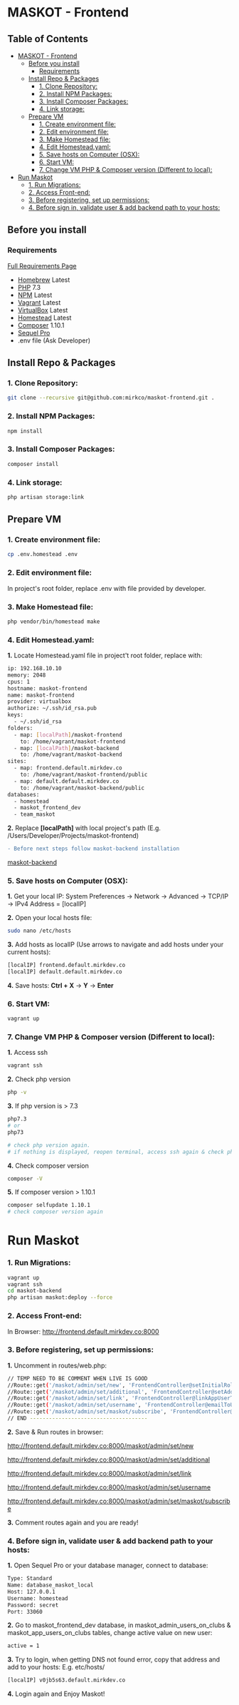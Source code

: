 # MASKOT - Frontend

## Table of Contents
- [MASKOT - Frontend](#maskot---frontend)
  * [Before you install](#before-you-install)
    + [Requirements](#requirements)
  * [Install Repo & Packages](#install-repo---packages)
    + [1. Clone Repository:](#1-clone-repository-)
    + [2. Install NPM Packages:](#2-install-npm-packages-)
    + [3. Install Composer Packages:](#3-install-composer-packages-)
    + [4. Link storage:](#4-link-storage-)
  * [Prepare VM](#prepare-vm)
    + [1. Create environment file:](#1-create-environment-file-)
    + [2. Edit environment file:](#2-edit-environment-file-)
    + [3. Make Homestead file:](#3-make-homestead-file-)
    + [4. Edit Homestead.yaml:](#4-edit-homesteadyaml-)
    + [5. Save hosts on Computer (OSX):](#5-save-hosts-on-computer--osx--)
    + [6. Start VM:](#6-start-vm-)
    + [7. Change VM PHP & Composer version (Different to local):](#7-change-vm-php---composer-version--different-to-local--)
- [Run Maskot](#run-maskot)
    + [1. Run Migrations:](#1-run-migrations-)
    + [2. Access Front-end:](#2-access-front-end-)
    + [3. Before registering, set up permissions:](#3-before-registering--set-up-permissions-)
    + [4. Before sign in, validate user & add backend path to your hosts:](#4-before-sign-in--validate-user---add-backend-path-to-your-hosts-)

## Before you install

### Requirements


[Full Requirements Page](https://www.notion.so/Maskot-da6fb6a910b840fe8e8ebbe2bf0c39b3)

- [Homebrew](https://www.notion.so/HomeBrew-b1cc1dbaa3db4a148a07953c0b772ad7) Latest
- [PHP](https://www.notion.so/PHP-60b5ef2e2bde4d559c8dc27714a0a326) 7.3
- [NPM](https://www.notion.so/NPM-20b8a81d6243444f8ef844ec0655ab0a) Latest
- [Vagrant](https://www.notion.so/Vagrant-653a00de2f9b4991a9832f3058545f39) Latest
- [VirtualBox](https://www.notion.so/VirtualBox-a8a846d5b1374be39cb09df29130fed8) Latest
- [Homestead](https://www.notion.so/Homestead-e4bf957a632f433b925d432b9e9f453e) Latest
- [Composer](https://www.notion.so/Composer-63392bc980454f05ad0a9d37fdbe897c) 1.10.1
- [Sequel Pro](https://www.notion.so/Sequel-Pro-ebb9691c34134109ba5c50d3a6c2c309)
- .env file (Ask Developer)

## Install Repo & Packages

### 1. Clone Repository:
```sh
git clone --recursive git@github.com:mirkco/maskot-frontend.git .
```

### 2. Install NPM Packages:
```sh
npm install
```

### 3. Install Composer Packages:
```sh
composer install
```

### 4. Link storage:
```sh
php artisan storage:link
```

## Prepare VM

### 1. Create environment file:
```sh
cp .env.homestead .env
```

### 2. Edit environment file:
In project's root folder, replace .env with file provided by developer.

### 3. Make Homestead file:
```sh
php vendor/bin/homestead make
```

### 4. Edit Homestead.yaml:
**1.** Locate Homestead.yaml file in project't root folder, replace with:
```sh
ip: 192.168.10.10
memory: 2048
cpus: 1
hostname: maskot-frontend
name: maskot-frontend
provider: virtualbox
authorize: ~/.ssh/id_rsa.pub
keys:
  - ~/.ssh/id_rsa
folders:
  - map: [localPath]/maskot-frontend
    to: /home/vagrant/maskot-frontend
  - map: [localPath]/maskot-backend
    to: /home/vagrant/maskot-backend
sites:
  - map: frontend.default.mirkdev.co
    to: /home/vagrant/maskot-frontend/public
  - map: default.default.mirkdev.co
    to: /home/vagrant/maskot-backend/public
databases:
  - homestead
  - maskot_frontend_dev
  - team_maskot

```
**2.** Replace **[localPath]** with local project's path (E.g. /Users/Developer/Projects/maskot-frontend)

```diff
- Before next steps follow maskot-backend installation
```
[maskot-backend](https://gitlab.com/maskot.co/maskot-backend)

### 5. Save hosts on Computer (OSX):
**1.** Get your local IP:
System Preferences -> Network -> Advanced -> TCP/IP -> IPv4 Address = [localIP]

**2.** Open your local hosts file:
```sh
sudo nano /etc/hosts
```
**3.** Add hosts as localIP (Use arrows to navigate and add hosts under your current hosts):
```sh
[localIP] frontend.default.mirkdev.co
[localIP] default.default.mirkdev.co
```

**4.** Save hosts:
**Ctrl + X** -> **Y** -> **Enter**

### 6. Start VM:
```sh
vagrant up
```

### 7. Change VM PHP & Composer version (Different to local):
**1.** Access ssh
```sh
vagrant ssh
```
**2.** Check php version
```sh
php -v
```
**3.** If php version is > 7.3
```sh
php7.3
# or
php73

# check php version again.
# if nothing is displayed, reopen terminal, access ssh again & check php version.
```

**4.** Check composer version
```sh
composer -V
```

**5.** If composer version > 1.10.1
```sh
composer selfupdate 1.10.1
# check composer version again
```

# Run Maskot

### 1. Run Migrations:

```sh
vagrant up
vagrant ssh
cd maskot-backend
php artisan maskot:deploy --force
```

### 2. Access Front-end:
In Browser: http://frontend.default.mirkdev.co:8000

### 3. Before registering, set up permissions:
**1.** Uncomment in routes/web.php:
```sh
// TEMP NEED TO BE COMMENT WHEN LIVE IS GOOD
//Route::get('/maskot/admin/set/new', 'FrontendController@setInitialRolesAndPermission');
//Route::get('/maskot/admin/set/additional', 'FrontendController@setAdditionalRolesAndPermission');
//Route::get('/maskot/admin/set/link', 'FrontendController@linkAppUserToFullAccess');
//Route::get('/maskot/admin/set/username', 'FrontendController@emailToUsername');
//Route::get('/maskot/admin/set/maskot/subscribe', 'FrontendController@subscribeAllUserToMaskot');
// END -------------------------------------

```
**2.** Save & Run routes in browser:

http://frontend.default.mirkdev.co:8000/maskot/admin/set/new

http://frontend.default.mirkdev.co:8000/maskot/admin/set/additional

http://frontend.default.mirkdev.co:8000/maskot/admin/set/link

http://frontend.default.mirkdev.co:8000/maskot/admin/set/username

http://frontend.default.mirkdev.co:8000/maskot/admin/set/maskot/subscribe

**3.** Comment routes again and you are ready!

### 4. Before sign in, validate user & add backend path to your hosts:
**1.** Open Sequel Pro or your database manager, connect to database:
```sh
Type: Standard
Name: database_maskot_local
Host: 127.0.0.1
Username: homestead
Password: secret
Port: 33060
```
**2.** Go to maskot_frontend_dev database, in maskot_admin_users_on_clubs & maskot_app_users_on_clubs tables, change active value on new user:
```sh
active = 1
```
**3.** Try to login, when getting DNS not found error, copy that address and add to your hosts:
E.g. etc/hosts/
```sh
[localIP] v0jb5s63.default.mirkdev.co
```

**4.** Login again and Enjoy Maskot!


